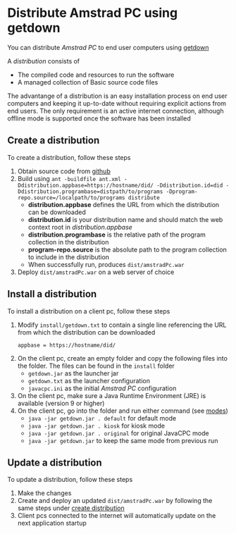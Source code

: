 # Distribute Amstrad PC using getdown

You can distribute *Amstrad PC* to end user computers using [getdown](https://github.com/threerings/getdown)

A *distribution* consists of

- The compiled code and resources to run the software
- A managed collection of Basic source code files

The advantange of a distribution is an easy installation process on end user computers and keeping it up-to-date without requiring explicit actions from end users. The only requirement is an active internet connection, although offline mode is supported once the software has been installed



## Create a distribution

To create a distribution, follow these steps

1. Obtain source code from [github](https://github.com/jandebr/amstradPc)
2. Build using `ant -buildfile ant.xml -Ddistribution.appbase=https://hostname/did/ -Ddistribution.id=did -Ddistribution.programbase=distpath/to/programs -Dprogram-repo.source=/localpath/to/programs distribute`
    - **distribution.appbase** defines the URL from which the distribution can be downloaded
    - **distribution.id** is your distribution name and should match the web context root in *distribution.appbase*
    - **distribution.programbase** is the relative path of the program collection in the distribution
    - **program-repo.source** is the absolute path to the program collection to include in the distribution
    - When successfully run, produces `dist/amstradPc.war`
3. Deploy `dist/amstradPc.war` on a web server of choice



## Install a distribution

To install a distribution on a client pc, follow these steps

1. Modify `install/getdown.txt` to contain a single line referencing the URL from which the distribution can be downloaded
    ```
    appbase = https://hostname/did/
    ```
2. On the client pc, create an empty folder and copy the following files into the folder. The files can be found in the `install` folder
    - `getdown.jar` as the launcher jar
    - `getdown.txt` as the launcher configuration
    - `javacpc.ini` as the initial *Amstrad PC* configuration
3. On the client pc, make sure a Java Runtime Environment (JRE) is available (version 9 or higher)
4. On the client pc, go into the folder and run either command (see [modes](Run-Modes.md))
    - `java -jar getdown.jar . default` for default mode
    - `java -jar getdown.jar . kiosk` for kiosk mode
    - `java -jar getdown.jar . original` for original JavaCPC mode
    - `java -jar getdown.jar` to keep the same mode from previous run



## Update a distribution

To update a distribution, follow these steps

1. Make the changes
2. Create and deploy an updated `dist/amstradPc.war` by following the same steps under [create distribution](#create-a-distribution)
3. Client pcs connected to the internet will automatically update on the next application startup

